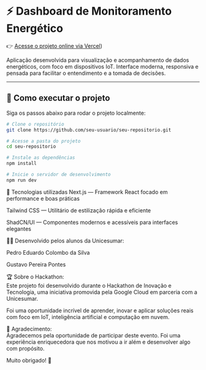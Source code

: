 # ⚡ Dashboard de Monitoramento Energético

👉 [Acesse o projeto online via Vercel]([https://hackaton-unicesumar.vercel.app]))

Aplicação desenvolvida para visualização e acompanhamento de dados energéticos, com foco em dispositivos IoT. Interface moderna, responsiva e pensada para facilitar o entendimento e a tomada de decisões.

---

## 🧭 Como executar o projeto

Siga os passos abaixo para rodar o projeto localmente:

```bash
# Clone o repositório
git clone https://github.com/seu-usuario/seu-repositorio.git

# Acesse a pasta do projeto
cd seu-repositorio

# Instale as dependências
npm install

# Inicie o servidor de desenvolvimento
npm run dev
````

🚀 Tecnologias utilizadas
Next.js — Framework React focado em performance e boas práticas

Tailwind CSS — Utilitário de estilização rápida e eficiente

ShadCN/UI — Componentes modernos e acessíveis para interfaces elegantes

👨‍💻 Desenvolvido pelos alunos da Unicesumar:

Pedro Eduardo Colombo da Silva

Gustavo Pereira Pontes

🏆 Sobre o Hackathon: <br/>
Este projeto foi desenvolvido durante o Hackathon de Inovação e Tecnologia, uma iniciativa promovida pela Google Cloud em parceria com a Unicesumar.

Foi uma oportunidade incrível de aprender, inovar e aplicar soluções reais com foco em IoT, inteligência artificial e computação em nuvem.

🙌 Agradecimento: <br/>
Agradecemos pela oportunidade de participar deste evento.
Foi uma experiência enriquecedora que nos motivou a ir além e desenvolver algo com propósito.

Muito obrigado! 🚀
